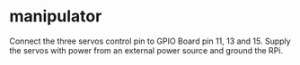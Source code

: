 # manipulator
Connect the three servos control pin to GPIO Board pin 11, 13 and 15. Supply the servos with power from an external power source and ground the RPi.
